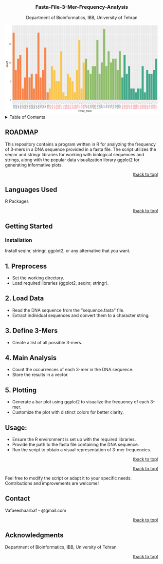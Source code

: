 <!-- Improved compatibility of back to top link: See: https://github.com/othneildrew/Best-README-Template/pull/73 -->
<a name="readme-top"></a>



<!-- PROJECT LOGO -->
<br />
<div align="center">

<h3 align="center">Fasta-File-3-Mer-Frequency-Analysis </h3>

  <p align="center">
    Department of Bioinformatics, IBB, University of Tehran
    <br />
  </p>
</div>


<div align="center">
  <img src="logo.png" alt="Alt text">
</div>




<!-- TABLE OF CONTENTS -->
<details>
  <summary>Table of Contents</summary>
  <ol>
    <li>
      <a href="#Preprocess">Preprocess</a>
    </li>
    <li>
      <a href="#Load_Data">Load Data</a>
    </li>
    	<li>
      <a href="#Define_3-Mers">Define 3-Mers</a>
    </li>
	<li>
      <a href="#Main_Analysist">Main Analysis</a>
    </li>
    	<li>
      <a href="#Plotting">Plotting</a>
    </li>
  </ol>
</details>



<!-- ABOUT THE PROJECT -->
## ROADMAP

This repository contains a program written in R for analyzing the frequency of 3-mers in a DNA sequence provided in a fasta file. The script utilizes the seqinr and stringr libraries for working with biological sequences and strings, along with the popular data visualization library ggplot2 for generating informative plots.
<p align="right">(<a href="#readme-top">back to top</a>)</p>

## Languages Used

R Packages 
<p align="right">(<a href="#readme-top">back to top</a>)</p>




<!-- GETTING STARTED -->
## Getting Started
  
### Installation

Install seqinr, stringr, ggplot2, or any alternative that you want.

 ## 1. Preprocess
  <ul id="Preprocess">
      <li>Set the working directory.</li>
      <li>Load required libraries (ggplot2, seqinr, stringr).</li>
  </ul>

  ## 2. Load Data
  <ul id="Load_Data">
      <li>Read the DNA sequence from the "sequence.fasta" file.</li>
      <li>Extract individual sequences and convert them to a character string.</li>
</ul>

## 3. Define 3-Mers
  <ul id="Define_3-Mers">
      <li>Create a list of all possible 3-mers.</li>
</ul>

## 4. Main Analysis
<ul id="Main_Analysis">
      <li>
        Count the occurrences of each 3-mer in the DNA sequence.
      </li>
      <li>Store the results in a vector.</li>
</ul>

## 5. Plotting
  <ul id="Plotting">
      <li>Generate a bar plot using ggplot2 to visualize the frequency of each 3-mer.</li>
      <li>Customize the plot with distinct colors for better clarity.</li>
</ul>

## Usage:
<ul>
  <li>
    Ensure the R environment is set up with the required libraries.
  </li>
  <li>
    Provide the path to the fasta file containing the DNA sequence.
  </li>
  <li>Run the script to obtain a visual representation of 3-mer frequencies.</li>
</ul>
<p align="right">(<a href="#readme-top">back to top</a>)</p>

<p align="right">(<a href="#readme-top">back to top</a>)</p>



<!-- CONTACT -->
Feel free to modify the script or adapt it to your specific needs. Contributions and improvements are welcome!
## Contact

Vafaeeshaarbaf - @gmail.com


<p align="right">(<a href="#readme-top">back to top</a>)</p>



<!-- ACKNOWLEDGMENTS -->
## Acknowledgments

Department of Bioinformatics, IBB, University of Tehran

<p align="right">(<a href="#readme-top">back to top</a>)</p>





<!-- MARKDOWN LINKS & IMAGES -->
<!-- https://www.markdownguide.org/basic-syntax/#reference-style-links -->
[contributors-shield]: https://img.shields.io/github/contributors/github_username/repo_name.svg?style=for-the-badge
[contributors-url]: https://github.com/github_username/repo_name/graphs/contributors
[forks-shield]: https://img.shields.io/github/forks/github_username/repo_name.svg?style=for-the-badge
[forks-url]: https://github.com/github_username/repo_name/network/members
[stars-shield]: https://img.shields.io/github/stars/github_username/repo_name.svg?style=for-the-badge
[stars-url]: https://github.com/github_username/repo_name/stargazers
[issues-shield]: https://img.shields.io/github/issues/github_username/repo_name.svg?style=for-the-badge
[issues-url]: https://github.com/github_username/repo_name/issues
[license-shield]: https://img.shields.io/github/license/github_username/repo_name.svg?style=for-the-badge
[license-url]: https://github.com/github_username/repo_name/blob/master/LICENSE.txt
[linkedin-shield]: https://img.shields.io/badge/-LinkedIn-black.svg?style=for-the-badge&logo=linkedin&colorB=555
[linkedin-url]: https://linkedin.com/in/linkedin_username
[product-screenshot]: images/screenshot.png
[Next.js]: https://img.shields.io/badge/next.js-000000?style=for-the-badge&logo=nextdotjs&logoColor=white
[Next-url]: https://nextjs.org/
[React.js]: https://img.shields.io/badge/React-20232A?style=for-the-badge&logo=react&logoColor=61DAFB
[React-url]: https://reactjs.org/
[Vue.js]: https://img.shields.io/badge/Vue.js-35495E?style=for-the-badge&logo=vuedotjs&logoColor=4FC08D
[Vue-url]: https://vuejs.org/
[Angular.io]: https://img.shields.io/badge/Angular-DD0031?style=for-the-badge&logo=angular&logoColor=white
[Angular-url]: https://angular.io/
[Svelte.dev]: https://img.shields.io/badge/Svelte-4A4A55?style=for-the-badge&logo=svelte&logoColor=FF3E00
[Svelte-url]: https://svelte.dev/
[Laravel.com]: https://img.shields.io/badge/Laravel-FF2D20?style=for-the-badge&logo=laravel&logoColor=white
[Laravel-url]: https://laravel.com
[Bootstrap.com]: https://img.shields.io/badge/Bootstrap-563D7C?style=for-the-badge&logo=bootstrap&logoColor=white
[Bootstrap-url]: https://getbootstrap.com
[JQuery.com]: https://img.shields.io/badge/jQuery-0769AD?style=for-the-badge&logo=jquery&logoColor=white
[JQuery-url]: https://jquery.com 

